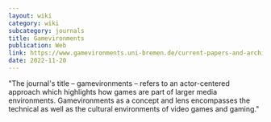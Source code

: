 ```yaml
---
layout: wiki
category: wiki
subcategory: journals
title: Gamevironments
publication: Web
link: https://www.gamevironments.uni-bremen.de/current-papers-and-archive/
date: 2022-11-20
---
```


"The journal's title – gamevironments – refers to an actor-centered approach which highlights how games are part of larger media environments. Gamevironments as a concept and lens encompasses the technical as well as the cultural environments of video games and gaming."
